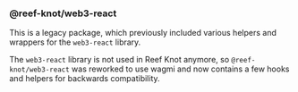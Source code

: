 ### @reef-knot/web3-react
This is a legacy package, which previously included various helpers and wrappers for the `web3-react` library.

The `web3-react` library is not used in Reef Knot anymore, so `@reef-knot/web3-react` was reworked to use wagmi
and now contains a few hooks and helpers for backwards compatibility.
